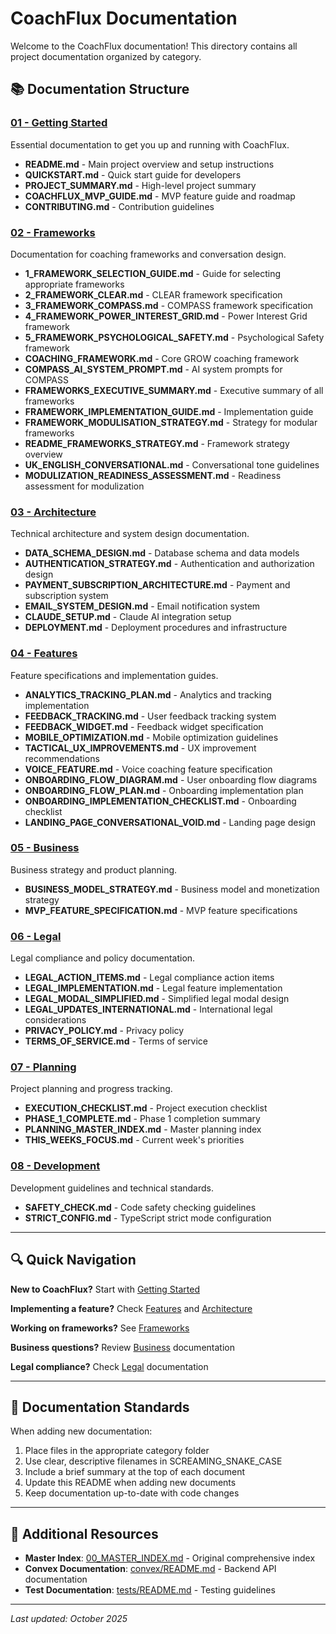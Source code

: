 # CoachFlux Documentation

Welcome to the CoachFlux documentation! This directory contains all project documentation organized by category.

## 📚 Documentation Structure

### [01 - Getting Started](./01-getting-started/)
Essential documentation to get you up and running with CoachFlux.

- **README.md** - Main project overview and setup instructions
- **QUICKSTART.md** - Quick start guide for developers
- **PROJECT_SUMMARY.md** - High-level project summary
- **COACHFLUX_MVP_GUIDE.md** - MVP feature guide and roadmap
- **CONTRIBUTING.md** - Contribution guidelines

### [02 - Frameworks](./02-frameworks/)
Documentation for coaching frameworks and conversation design.

- **1_FRAMEWORK_SELECTION_GUIDE.md** - Guide for selecting appropriate frameworks
- **2_FRAMEWORK_CLEAR.md** - CLEAR framework specification
- **3_FRAMEWORK_COMPASS.md** - COMPASS framework specification
- **4_FRAMEWORK_POWER_INTEREST_GRID.md** - Power Interest Grid framework
- **5_FRAMEWORK_PSYCHOLOGICAL_SAFETY.md** - Psychological Safety framework
- **COACHING_FRAMEWORK.md** - Core GROW coaching framework
- **COMPASS_AI_SYSTEM_PROMPT.md** - AI system prompts for COMPASS
- **FRAMEWORKS_EXECUTIVE_SUMMARY.md** - Executive summary of all frameworks
- **FRAMEWORK_IMPLEMENTATION_GUIDE.md** - Implementation guide
- **FRAMEWORK_MODULISATION_STRATEGY.md** - Strategy for modular frameworks
- **README_FRAMEWORKS_STRATEGY.md** - Framework strategy overview
- **UK_ENGLISH_CONVERSATIONAL.md** - Conversational tone guidelines
- **MODULIZATION_READINESS_ASSESSMENT.md** - Readiness assessment for modulization

### [03 - Architecture](./03-architecture/)
Technical architecture and system design documentation.

- **DATA_SCHEMA_DESIGN.md** - Database schema and data models
- **AUTHENTICATION_STRATEGY.md** - Authentication and authorization design
- **PAYMENT_SUBSCRIPTION_ARCHITECTURE.md** - Payment and subscription system
- **EMAIL_SYSTEM_DESIGN.md** - Email notification system
- **CLAUDE_SETUP.md** - Claude AI integration setup
- **DEPLOYMENT.md** - Deployment procedures and infrastructure

### [04 - Features](./04-features/)
Feature specifications and implementation guides.

- **ANALYTICS_TRACKING_PLAN.md** - Analytics and tracking implementation
- **FEEDBACK_TRACKING.md** - User feedback tracking system
- **FEEDBACK_WIDGET.md** - Feedback widget specification
- **MOBILE_OPTIMIZATION.md** - Mobile optimization guidelines
- **TACTICAL_UX_IMPROVEMENTS.md** - UX improvement recommendations
- **VOICE_FEATURE.md** - Voice coaching feature specification
- **ONBOARDING_FLOW_DIAGRAM.md** - User onboarding flow diagrams
- **ONBOARDING_FLOW_PLAN.md** - Onboarding implementation plan
- **ONBOARDING_IMPLEMENTATION_CHECKLIST.md** - Onboarding checklist
- **LANDING_PAGE_CONVERSATIONAL_VOID.md** - Landing page design

### [05 - Business](./05-business/)
Business strategy and product planning.

- **BUSINESS_MODEL_STRATEGY.md** - Business model and monetization strategy
- **MVP_FEATURE_SPECIFICATION.md** - MVP feature specifications

### [06 - Legal](./06-legal/)
Legal compliance and policy documentation.

- **LEGAL_ACTION_ITEMS.md** - Legal compliance action items
- **LEGAL_IMPLEMENTATION.md** - Legal feature implementation
- **LEGAL_MODAL_SIMPLIFIED.md** - Simplified legal modal design
- **LEGAL_UPDATES_INTERNATIONAL.md** - International legal considerations
- **PRIVACY_POLICY.md** - Privacy policy
- **TERMS_OF_SERVICE.md** - Terms of service

### [07 - Planning](./07-planning/)
Project planning and progress tracking.

- **EXECUTION_CHECKLIST.md** - Project execution checklist
- **PHASE_1_COMPLETE.md** - Phase 1 completion summary
- **PLANNING_MASTER_INDEX.md** - Master planning index
- **THIS_WEEKS_FOCUS.md** - Current week's priorities

### [08 - Development](./08-development/)
Development guidelines and technical standards.

- **SAFETY_CHECK.md** - Code safety checking guidelines
- **STRICT_CONFIG.md** - TypeScript strict mode configuration

---

## 🔍 Quick Navigation

**New to CoachFlux?** Start with [Getting Started](./01-getting-started/README.md)

**Implementing a feature?** Check [Features](./04-features/) and [Architecture](./03-architecture/)

**Working on frameworks?** See [Frameworks](./02-frameworks/)

**Business questions?** Review [Business](./05-business/) documentation

**Legal compliance?** Check [Legal](./06-legal/) documentation

---

## 📝 Documentation Standards

When adding new documentation:

1. Place files in the appropriate category folder
2. Use clear, descriptive filenames in SCREAMING_SNAKE_CASE
3. Include a brief summary at the top of each document
4. Update this README when adding new documents
5. Keep documentation up-to-date with code changes

---

## 🔗 Additional Resources

- **Master Index**: [00_MASTER_INDEX.md](./00_MASTER_INDEX.md) - Original comprehensive index
- **Convex Documentation**: [convex/README.md](../convex/README.md) - Backend API documentation
- **Test Documentation**: [tests/README.md](../tests/README.md) - Testing guidelines

---

*Last updated: October 2025*
